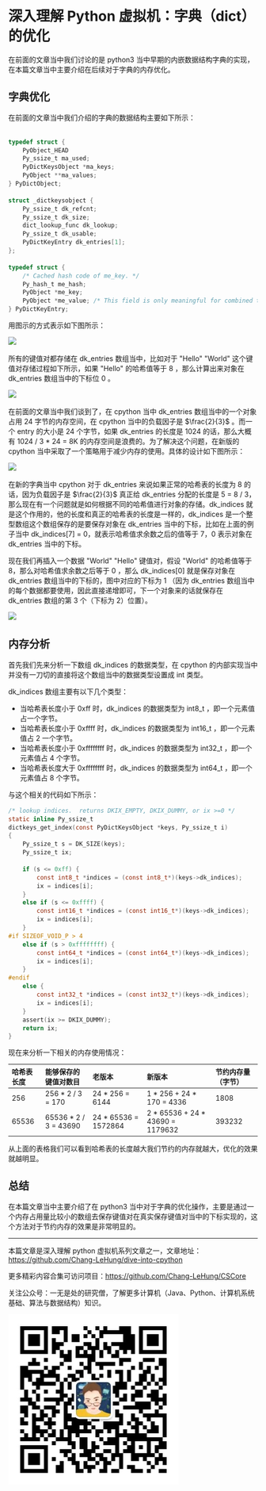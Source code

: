 # 深入理解 Python 虚拟机：字典（dict）的优化

在前面的文章当中我们讨论的是 python3 当中早期的内嵌数据结构字典的实现，在本篇文章当中主要介绍在后续对于字典的内存优化。

## 字典优化

在前面的文章当中我们介绍的字典的数据结构主要如下所示：

```c

typedef struct {
    PyObject_HEAD
    Py_ssize_t ma_used;
    PyDictKeysObject *ma_keys;
    PyObject **ma_values;
} PyDictObject;

struct _dictkeysobject {
    Py_ssize_t dk_refcnt;
    Py_ssize_t dk_size;
    dict_lookup_func dk_lookup;
    Py_ssize_t dk_usable;
    PyDictKeyEntry dk_entries[1];
};

typedef struct {
    /* Cached hash code of me_key. */
    Py_hash_t me_hash;
    PyObject *me_key;
    PyObject *me_value; /* This field is only meaningful for combined tables */
} PyDictKeyEntry;
```

用图示的方式表示如下图所示：

![](https://img2023.cnblogs.com/blog/2519003/202303/2519003-20230326013421209-1864861534.png)

所有的键值对都存储在 dk_entries 数组当中，比如对于 "Hello" "World" 这个键值对存储过程如下所示，如果 "Hello" 的哈希值等于 8 ，那么计算出来对象在 dk_entries 数组当中的下标位 0 。

![](https://img2023.cnblogs.com/blog/2519003/202303/2519003-20230326013421655-1359261450.png)

在前面的文章当中我们谈到了，在 cpython 当中 dk_entries 数组当中的一个对象占用 24 字节的内存空间，在 cpython 当中的负载因子是 $\frac{2}{3}$ 。而一个 entry 的大小是 24 个字节，如果 dk_entries 的长度是 1024 的话，那么大概有 1024  / 3 * 24 = 8K 的内存空间是浪费的。为了解决这个问题，在新版的 cpython 当中采取了一个策略用于减少内存的使用。具体的设计如下图所示：

![](https://img2023.cnblogs.com/blog/2519003/202303/2519003-20230326013422181-77314044.png)

在新的字典当中 cpython 对于 dk_entries 来说如果正常的哈希表的长度为 8 的话，因为负载因子是 $\frac{2}{3}$ 真正给 dk_entries 分配的长度是 5 = 8 / 3，那么现在有一个问题就是如何根据不同的哈希值进行对象的存储。dk_indices 就是这个作用的，他的长度和真正的哈希表的长度是一样的，dk_indices 是一个整型数组这个数组保存的是要保存对象在 dk_entries 当中的下标，比如在上面的例子当中 dk_indices[7] = 0，就表示哈希值求余数之后的值等于 7，0 表示对象在 dk_entries 当中的下标。

现在我们再插入一个数据 "World" "Hello" 键值对，假设 "World" 的哈希值等于 8，那么对哈希值求余数之后等于 0 ，那么 dk_indices[0] 就是保存对象在 dk_entries 数组当中的下标的，图中对应的下标为 1 （因为 dk_entries 数组当中的每个数据都要使用，因此直接递增即可，下一个对象来的话就保存在 dk_entries 数组的第 3 个（下标为 2）位置）。



![](https://img2023.cnblogs.com/blog/2519003/202303/2519003-20230326013422602-533170509.png)

## 内存分析

首先我们先来分析一下数组 dk_indices 的数据类型，在 cpython 的内部实现当中并没有一刀切的直接将这个数组当中的数据类型设置成 int 类型。

dk_indices 数组主要有以下几个类型：

- 当哈希表长度小于 0xff 时，dk_indices 的数据类型为 int8_t ，即一个元素值占一个字节。
- 当哈希表长度小于 0xffff 时，dk_indices 的数据类型为 int16_t ，即一个元素值占 2 一个字节。
- 当哈希表长度小于 0xffffffff 时，dk_indices 的数据类型为 int32_t ，即一个元素值占 4 个字节。
- 当哈希表长度大于 0xffffffff 时，dk_indices 的数据类型为 int64_t ，即一个元素值占 8 个字节。

与这个相关的代码如下所示：

```c
/* lookup indices.  returns DKIX_EMPTY, DKIX_DUMMY, or ix >=0 */
static inline Py_ssize_t
dictkeys_get_index(const PyDictKeysObject *keys, Py_ssize_t i)
{
    Py_ssize_t s = DK_SIZE(keys);
    Py_ssize_t ix;

    if (s <= 0xff) {
        const int8_t *indices = (const int8_t*)(keys->dk_indices);
        ix = indices[i];
    }
    else if (s <= 0xffff) {
        const int16_t *indices = (const int16_t*)(keys->dk_indices);
        ix = indices[i];
    }
#if SIZEOF_VOID_P > 4
    else if (s > 0xffffffff) {
        const int64_t *indices = (const int64_t*)(keys->dk_indices);
        ix = indices[i];
    }
#endif
    else {
        const int32_t *indices = (const int32_t*)(keys->dk_indices);
        ix = indices[i];
    }
    assert(ix >= DKIX_DUMMY);
    return ix;
}
```

现在来分析一下相关的内存使用情况：

| **哈希表长度** | 能够保存的键值对数目  | **老版本**           | **新版本**                       | **节约内存量（字节）** |
| :------------- | :-------------------- | :------------------- | :------------------------------- | :--------------------- |
| 256            | 256 * 2 / 3 = 170     | 24 * 256 = 6144      | 1 * 256 + 24 * 170 = 4336        | 1808                   |
| 65536          | 65536 * 2 / 3 = 43690 | 24 * 65536 = 1572864 | 2 * 65536 + 24 * 43690 = 1179632 | 393232                 |

从上面的表格我们可以看到哈希表的长度越大我们节约的内存就越大，优化的效果就越明显。

## 总结

在本篇文章当中主要介绍了在 python3 当中对于字典的优化操作，主要是通过一个内存占用量比较小的数组去保存键值对在真实保存键值对当中的下标实现的，这个方法对于节约内存的效果是非常明显的。

---

本篇文章是深入理解 python 虚拟机系列文章之一，文章地址：https://github.com/Chang-LeHung/dive-into-cpython

更多精彩内容合集可访问项目：<https://github.com/Chang-LeHung/CSCore>

关注公众号：一无是处的研究僧，了解更多计算机（Java、Python、计算机系统基础、算法与数据结构）知识。

![](../qrcode2.jpg)